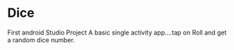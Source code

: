 # Dice
First android Studio Project
A basic single activity app....tap on Roll and get a random dice number.





